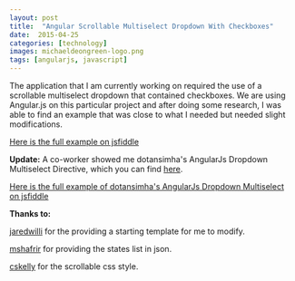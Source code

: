 ```yaml
---
layout: post
title:  "Angular Scrollable Multiselect Dropdown With Checkboxes"
date:  2015-04-25
categories: [technology]
images: michaeldeongreen-logo.png
tags: [angularjs, javascript]
---
```


The application that I am currently working on required the use of a scrollable multiselect dropdown that contained checkboxes. We are using Angular.js on this particular project and after doing some research, I was able to find an example that was close to what I needed but needed slight modifications.  
  
[Here is the full example on jsfiddle](http://jsfiddle.net/michaeldeongreen/jab4raoq/25/ "jsfiddle")  
  
**Update:** A co-worker showed me dotansimha's AngularJs Dropdown Multiselect Directive, which you can find [here](http://dotansimha.github.io/angularjs-dropdown-multiselect/#/ "angularjs dropdown multiselect").  
  
[Here is the full example of dotansimha's AngularJs Dropdown Multiselect on jsfiddle](https://jsfiddle.net/michaeldeongreen/22et6sao/9/ "jsfiddle")  
  
**Thanks to:**  
  
[jaredwilli](http://jsfiddle.net/jaredwilli/vUSPu/ "jaredwilli") for the providing a starting template for me to modify.  
  
[mshafrir](https://gist.github.com/mshafrir/2646763 "mshafrir") for providing the states list in json.  
  
[cskelly](http://www.bootply.com/86116 "cskelly") for the scrollable css style.
